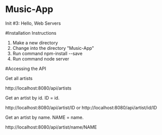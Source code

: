 # Music-App
Init #3: Hello, Web Servers

#Installation Instructions

1. Make a new directory
2. Change into the directory "Music-App"
3. Run command npm-install --save
4. Run command node server

#Accessing the API

Get all artists

http://localhost:8080/api/artists

Get an artist by id. ID = id.

http://localhost:8080/api/artist/ID 
or
http://localhost:8080/api/artist/id/ID

Get an artist by name. NAME = name.

http://localhost:8080/api/artist/name/NAME